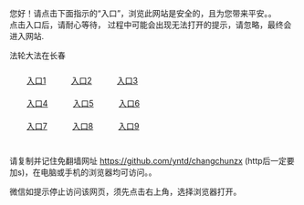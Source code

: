 您好！请点击下面指示的“入口”，浏览此网站是安全的，且为您带来平安。。 <br/>
点击入口后，请耐心等待， 过程中可能会出现无法打开的提示，请忽略，最终会进入网站. </br>

法轮大法在长春<br/>
<div style="padding:10px"><a style="margin:20px" target="_blank" href="https://d8bx94uwyp7vi.cloudfront.net/2Qpsp?vqlxgyv" id="ccLink1" rel="nofollow">入口1</a> <a target="_blank" style="margin:20px" href="https://d2xzqql3dwdl1v.cloudfront.net/2Qpsp?tvszmb" id="ccLink2" rel="nofollow">入口2</a> <a style="margin:20px" target="_blank" href="https://d29wsgm3krgha5.cloudfront.net/2Qpsp?whvpyqa" id="ccLink3" rel="nofollow">入口3</a></div>

<div style="padding:10px" ><a style="margin:20px" target="_blank" href="https://d8bx94uwyp7vi.cloudfront.net/2Qpsp?vqlxgyv" id="ccLink4" rel="nofollow">入口4</a> <a style="margin:20px" href="https://d2xzqql3dwdl1v.cloudfront.net/2Qpsp?tvszmb" target="_blank" id="ccLink5" rel="nofollow">入口5</a> <a style="margin:20px" href="https://d29wsgm3krgha5.cloudfront.net/2Qpsp?whvpyqa" target="_blank" id="ccLink6" rel="nofollow">入口6</a></div>

<div style="padding:10px"><a style="margin:20px" target="_blank" href="https://d8bx94uwyp7vi.cloudfront.net/2Qpsp?vqlxgyv" id="ccLink7" rel="nofollow">入口7</a> <a style="margin:20px" href="https://d2xzqql3dwdl1v.cloudfront.net/2Qpsp?tvszmb" target="_blank" id="ccLink8" rel="nofollow">入口8</a> <a style="margin:20px" target="_blank" href="https://d29wsgm3krgha5.cloudfront.net/2Qpsp?whvpyqa" id="ccLink9" rel="nofollow">入口9</a></div>

<br/>



请复制并记住免翻墙网址 https://github.com/yntd/changchunzx (http后一定要加s)，在电脑或手机的浏览器均可访问。。<br/>

微信如提示停止访问该网页，须先点击右上角，选择浏览器打开。
